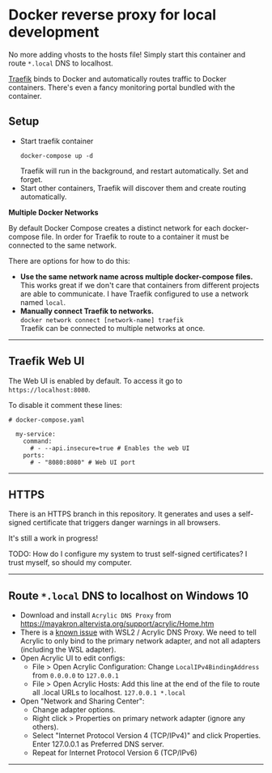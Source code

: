 # Docker reverse proxy for local development

No more adding vhosts to the hosts file! Simply start this container and route `*.local` DNS to localhost.

[Traefik](https://github.com/traefik/traefik) binds to Docker and automatically routes traffic to Docker containers.
There's even a fancy monitoring portal bundled with the container.

## Setup

- Start traefik container
  ```
  docker-compose up -d
  ```  
  Traefik will run in the background, and restart automatically. Set and forget.
- Start other containers, Traefik will discover them and create routing automatically.

**Multiple Docker Networks**

By default Docker Compose creates a distinct network for each docker-compose file.
In order for Traefik to route to a container it must be connected to the same network.

There are options for how to do this:

- **Use the same network name across multiple docker-compose files.**  
  This works great if we don't care that containers from different projects are able to communicate.
  I have Traefik configured to use a network named `local`.
- **Manually connect Traefik to networks.**  
  `docker network connect [network-name] traefik`  
  Traefik can be connected to multiple networks at once.

---

## Traefik Web UI

The Web UI is enabled by default.
To access it go to `https://localhost:8080`.

To disable it comment these lines:

```
# docker-compose.yaml

  my-service:
    command:
      # - --api.insecure=true # Enables the web UI
    ports:
      # - "8080:8080" # Web UI port
```

---

## HTTPS

There is an HTTPS branch in this repository. It generates and uses a
self-signed certificate that triggers danger warnings in all browsers.

It's still a work in progress!

TODO: How do I configure my system to trust self-signed certificates? I trust myself, so should my computer.

---

## Route `*.local` DNS to localhost on Windows 10

- Download and install `Acrylic DNS Proxy` from https://mayakron.altervista.org/support/acrylic/Home.htm
- There is a [known issue](https://github.com/microsoft/WSL/issues/4364) with WSL2 / Acrylic DNS Proxy.
  We need to tell Acrylic to only bind to the primary network adapter, and not all adapters (including the WSL adapter).
- Open Acrylic UI to edit configs:
    - File > Open Acrylic Configuration:
      Change `LocalIPv4BindingAddress` from `0.0.0.0` to `127.0.0.1`
    - File > Open Acrylic Hosts:
      Add this line at the end of the file to route all .local URLs to localhost.
      `127.0.0.1 *.local`
- Open "Network and Sharing Center":
    - Change adapter options.
    - Right click > Properties on primary network adapter (ignore any others).
    - Select "Internet Protocol Version 4 (TCP/IPv4)" and click Properties.
      Enter 127.0.0.1 as Preferred DNS server.
    - Repeat for Internet Protocol Version 6 (TCP/IPv6)

---